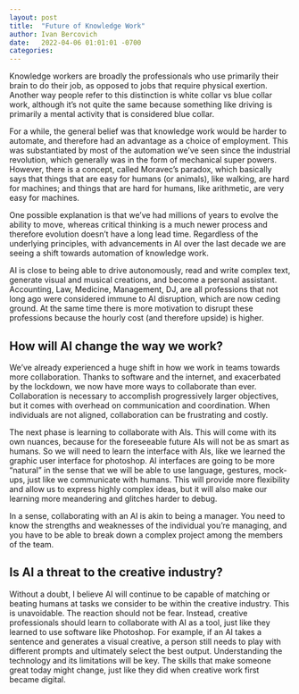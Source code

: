 ```yaml
---
layout: post
title:  "Future of Knowledge Work"
author: Ivan Bercovich
date:   2022-04-06 01:01:01 -0700
categories:
---
```

Knowledge workers are broadly the professionals who use primarily their brain to do their job, as opposed to jobs that require physical exertion. Another way people refer to this distinction is white collar vs blue collar work, although it’s not quite the same because something like driving is primarily a mental activity that is considered blue collar.

For a while, the general belief was that knowledge work would be harder to automate, and therefore had an advantage as a choice of employment. This was substantiated by most of the automation we’ve seen since the industrial revolution, which generally was in the form of mechanical super powers. However, there is a concept, called Moravec’s paradox, which basically says that things that are easy for humans (or animals), like walking, are hard for machines; and things that are hard for humans, like arithmetic, are very easy for machines.

One possible explanation is that we’ve had millions of years to evolve the ability to move, whereas critical thinking is a much newer process and therefore evolution doesn’t have a long lead time. Regardless of the underlying principles, with advancements in AI over the last decade we are seeing a shift towards automation of knowledge work.

AI is close to being able to drive autonomously, read and write complex text, generate visual and musical creations, and become a personal assistant. Accounting, Law, Medicine, Management, DJ, are all professions that not long ago were considered immune to AI disruption, which are now ceding ground. At the same time there is more motivation to disrupt these professions because the hourly cost (and therefore upside) is higher.


How will AI change the way we work?
-----------------------------------

We’ve already experienced a huge shift in how we work in teams towards more collaboration. Thanks to software and the internet, and exacerbated by the lockdown, we now have more ways to collaborate than ever. Collaboration is necessary to accomplish progressively larger objectives, but it comes with overhead on communication and coordination. When individuals are not aligned, collaboration can be frustrating and costly.

The next phase is learning to collaborate with AIs. This will come with its own nuances, because for the foreseeable future AIs will not be as smart as humans. So we will need to learn the interface with AIs, like we learned the graphic user interface for photoshop. AI interfaces are going to be more “natural” in the sense that we will be able to use language, gestures, mock-ups, just like we communicate with humans. This will provide more flexibility and allow us to express highly complex ideas, but it will also make our learning more meandering and glitches harder to debug.

In a sense, collaborating with an AI is akin to being a manager. You need to know the strengths and weaknesses of the individual you’re managing, and you have to be able to break down a complex project among the members of the team. 


Is AI a threat to the creative industry?
----------------------------------------

Without a doubt, I believe AI will continue to be capable of matching or beating humans at tasks we consider to be within the creative industry. This is unavoidable. The reaction should not be fear. Instead, creative professionals should learn to collaborate with AI as a tool, just like they learned to use software like Photoshop. For example, if an AI takes a sentence and generates a visual creative, a person still needs to play with different prompts and ultimately select the best output. Understanding the technology and its limitations will be key. The skills that make someone great today might change, just like they did when creative work first became digital.

